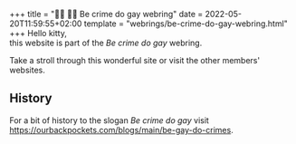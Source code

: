 +++
title = "💸🔥 🏳️‍🌈 Be crime do gay webring"
date = 2022-05-20T11:59:55+02:00
template = "webrings/be-crime-do-gay-webring.html"
+++
Hello kitty,  
this website is part of the *Be crime do gay* webring.

Take a stroll through this wonderful site or visit the other members' websites.

## History

For a bit of history to the slogan *Be crime do gay* visit <https://ourbackpockets.com/blogs/main/be-gay-do-crimes>.
